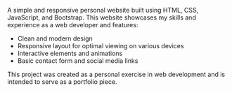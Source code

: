 A simple and responsive personal website built using HTML, CSS, JavaScript, and Bootstrap. This website showcases my skills and experience as a web developer and features:

- Clean and modern design
- Responsive layout for optimal viewing on various devices
- Interactive elements and animations
- Basic contact form and social media links

This project was created as a personal exercise in web development and is intended to serve as a portfolio piece.
